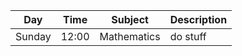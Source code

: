 | Day    | Time  | Subject     | Description |
|--------|-------|-------------|-------------|
| Sunday | 12:00 | Mathematics | do stuff    |
